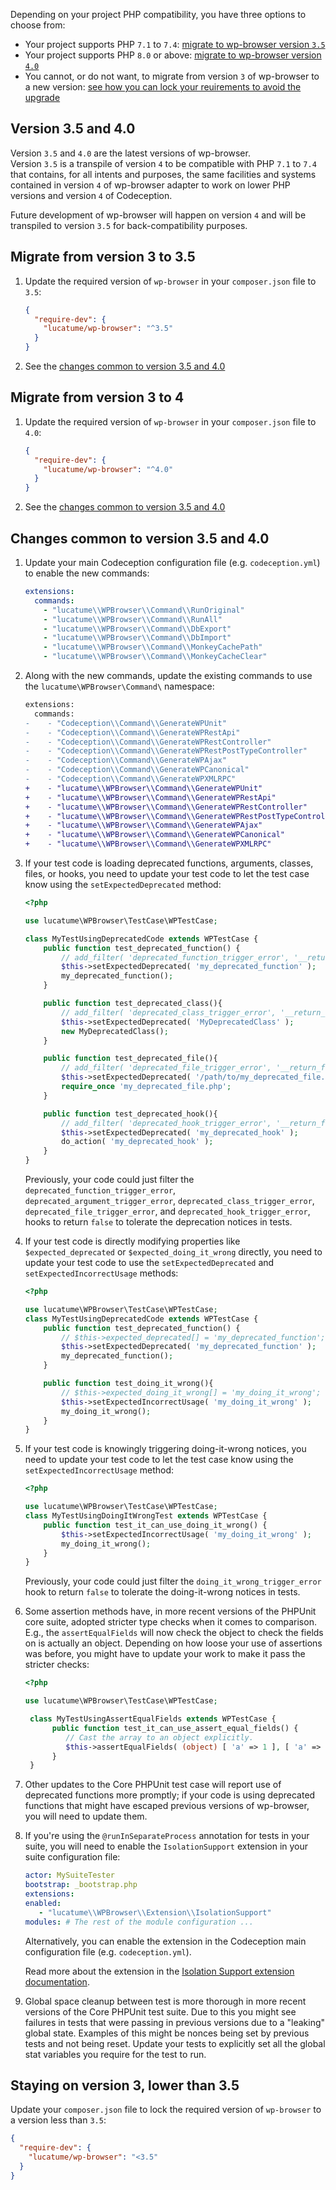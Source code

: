 Depending on your project PHP compatibility, you have three options to choose from:

* Your project supports PHP `7.1` to `7.4`: [migrate to wp-browser version `3.5`](#migrate-from-version-3-to-35)
* Your project supports PHP `8.0` or above: [migrate to wp-browser version `4.0`](#migrate-from-version-3-to-4)
* You cannot, or do not want, to migrate from version `3` of wp-browser to a new
  version: [see how you can lock your reuirements to avoid the upgrade](#staying-on-version-3-lower-than-35)

## Version 3.5 and 4.0

Version `3.5` and `4.0` are the latest versions of wp-browser.  
Version `3.5` is a transpile of version `4` to be compatible with PHP `7.1` to `7.4` that contains, for all intents and
purposes, the same facilities and systems contained in version `4` of wp-browser adapter to work on lower PHP versions
and version `4` of Codeception.

Future development of wp-browser will happen on version `4` and will be transpiled to version `3.5` for
back-compatibility purposes.

## Migrate from version 3 to 3.5

1. Update the required version of `wp-browser` in your `composer.json` file to `3.5`:
   ```json
   {
     "require-dev": {
       "lucatume/wp-browser": "^3.5"
     }
   }
   ```
2. See the [changes common to version 3.5 and 4.0](#changes-common-to-version-35-and-40)

## Migrate from version 3 to 4

1. Update the required version of `wp-browser` in your `composer.json` file to `4.0`:
    ```json
    {
      "require-dev": {
        "lucatume/wp-browser": "^4.0"
      }
    }
    ```
2. See the [changes common to version 3.5 and 4.0](#changes-common-to-version-35-and-40)

## Changes common to version 3.5 and 4.0

1. Update your main Codeception configuration file (e.g. `codeception.yml`) to enable the new commands:
   
   ```yaml
   extensions:
     commands:
       - "lucatume\\WPBrowser\\Command\\RunOriginal"
       - "lucatume\\WPBrowser\\Command\\RunAll"
       - "lucatume\\WPBrowser\\Command\\DbExport"
       - "lucatume\\WPBrowser\\Command\\DbImport"
       - "lucatume\\WPBrowser\\Command\\MonkeyCachePath"
       - "lucatume\\WPBrowser\\Command\\MonkeyCacheClear"
   ```
2. Along with the new commands, update the existing commands to use the `lucatume\WPBrowser\Command\` namespace:

   ```diff
   extensions:
     commands:
   -    - "Codeception\\Command\\GenerateWPUnit"
   -    - "Codeception\\Command\\GenerateWPRestApi"
   -    - "Codeception\\Command\\GenerateWPRestController"
   -    - "Codeception\\Command\\GenerateWPRestPostTypeController"
   -    - "Codeception\\Command\\GenerateWPAjax"
   -    - "Codeception\\Command\\GenerateWPCanonical"
   -    - "Codeception\\Command\\GenerateWPXMLRPC"
   +    - "lucatume\\WPBrowser\\Command\\GenerateWPUnit"
   +    - "lucatume\\WPBrowser\\Command\\GenerateWPRestApi"
   +    - "lucatume\\WPBrowser\\Command\\GenerateWPRestController"
   +    - "lucatume\\WPBrowser\\Command\\GenerateWPRestPostTypeController"
   +    - "lucatume\\WPBrowser\\Command\\GenerateWPAjax"
   +    - "lucatume\\WPBrowser\\Command\\GenerateWPCanonical"
   +    - "lucatume\\WPBrowser\\Command\\GenerateWPXMLRPC"
   ```
3. If your test code is loading deprecated functions, arguments, classes, files, or hooks, you need to update your test
   code to let the test case know using the `setExpectedDeprecated` method:
    ```php
    <?php
   
    use lucatume\WPBrowser\TestCase\WPTestCase;
   
    class MyTestUsingDeprecatedCode extends WPTestCase {
        public function test_deprecated_function() {
            // add_filter( 'deprecated_function_trigger_error', '__return_false' );
            $this->setExpectedDeprecated( 'my_deprecated_function' );
            my_deprecated_function();
        }
   
        public function test_deprecated_class(){
            // add_filter( 'deprecated_class_trigger_error', '__return_false' );
            $this->setExpectedDeprecated( 'MyDeprecatedClass' );
            new MyDeprecatedClass();
        }
   
        public function test_deprecated_file(){
            // add_filter( 'deprecated_file_trigger_error', '__return_false' );
            $this->setExpectedDeprecated( '/path/to/my_deprecated_file.php' );
            require_once 'my_deprecated_file.php';
        }
   
        public function test_deprecated_hook(){
            // add_filter( 'deprecated_hook_trigger_error', '__return_false' );
            $this->setExpectedDeprecated( 'my_deprecated_hook' );
            do_action( 'my_deprecated_hook' );
        }
    }
    ```
   Previously, your code could just filter
   the `deprecated_function_trigger_error`, `deprecated_argument_trigger_error`, `deprecated_class_trigger_error`, `deprecated_file_trigger_error`, and `deprecated_hook_trigger_error`, hooks to return `false` to tolerate the deprecation notices in tests.  
4. If your test code is directly modifying properties like `$expected_deprecated` or `$expected_doing_it_wrong` directly, you need to update your test code to use the `setExpectedDeprecated` and `setExpectedIncorrectUsage` methods:
    ```php
    <?php
   
    use lucatume\WPBrowser\TestCase\WPTestCase;
    class MyTestUsingDeprecatedCode extends WPTestCase {
        public function test_deprecated_function() {
            // $this->expected_deprecated[] = 'my_deprecated_function';
            $this->setExpectedDeprecated( 'my_deprecated_function' );
            my_deprecated_function();
        }
   
        public function test_doing_it_wrong(){
            // $this->expected_doing_it_wrong[] = 'my_doing_it_wrong';
            $this->setExpectedIncorrectUsage( 'my_doing_it_wrong' );
            my_doing_it_wrong();
        }
    }
    ```  
5. If your test code is knowingly triggering doing-it-wrong notices, you need to update your test code to let the test
   case know using the `setExpectedIncorrectUsage` method:
    ```php
    <?php
   
    use lucatume\WPBrowser\TestCase\WPTestCase;
    class MyTestUsingDoingItWrongTest extends WPTestCase {
        public function test_it_can_use_doing_it_wrong() {
            $this->setExpectedIncorrectUsage( 'my_doing_it_wrong' );
            my_doing_it_wrong();
        }
    }
    ```
   Previously, your code could just filter the `doing_it_wrong_trigger_error` hook to return `false` to tolerate the
   doing-it-wrong notices in tests.  
6. Some assertion methods have, in more recent versions of the PHPUnit core suite, adopted stricter type checks when it comes to comparison. E.g., the `assertEqualFields` will now check the object to check the fields on is actually an object. Depending on how loose your use of assertions was before, you might have to update your work to make it pass the stricter checks:
   ```php
   <?php
   
   use lucatume\WPBrowser\TestCase\WPTestCase;
   
    class MyTestUsingAssertEqualFields extends WPTestCase {
         public function test_it_can_use_assert_equal_fields() {
            // Cast the array to an object explicitly.
            $this->assertEqualFields( (object) [ 'a' => 1 ], [ 'a' => 1 ] );
         }
    }
   ```   
7. Other updates to the Core PHPUnit test case will report use of deprecated functions more promptly; if your code is using deprecated functions that might have escaped previous versions of wp-browser, you will need to update them.  
8. If you're using the `@runInSeparateProcess` annotation for tests in your suite, you will need to enable the `IsolationSupport` extension in your suite configuration file:
   
   ```yaml
   actor: MySuiteTester
   bootstrap: _bootstrap.php
   extensions:
   enabled:
      - "lucatume\\WPBrowser\\Extension\\IsolationSupport"
   modules: # The rest of the module configuration ...
   ```
   
   Alternatively, you can enable the extension in the Codeception main configuration file (e.g. `codeception.yml`).
    
   Read more about the extension in the [Isolation Support extension documentation](extensions.md#isolationsupport).  
9. Global space cleanup between test is more thorough in more recent versions of the Core PHPUnit test suite. Due to this you might see failures in tests that were passing in previous versions due to a "leaking" global state. Examples of this might be nonces being set by previous tests and not being reset. Update your tests to explicitly set all the global stat variables you require for the test to run.

## Staying on version 3, lower than 3.5

Update your `composer.json` file to lock the required version of `wp-browser` to a version less than `3.5`:

```json
{
  "require-dev": {
    "lucatume/wp-browser": "<3.5"
  }
}
```
